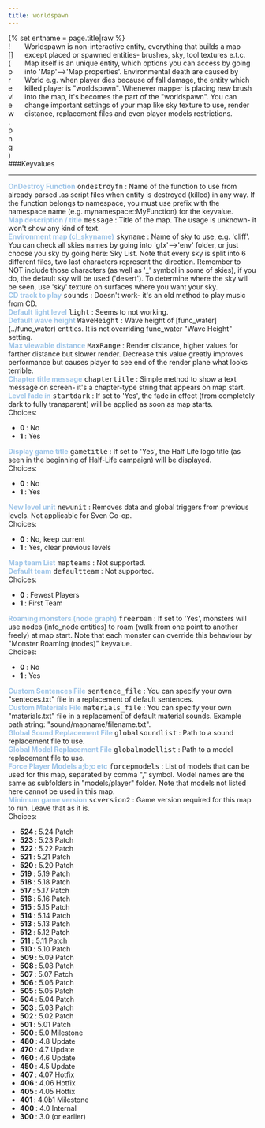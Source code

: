 ```yaml
---
title: worldspawn
---
```

<div>{% set entname = page.title|raw %}</div>
<div class="container previewimg">
<div class="columns">
<div class="imagepadding column col-auto" markdown="1">![](preview.png)</div>
<div class="column entityentry" markdown="1">Worldspawn is non-interactive entity, everything that builds a map except placed or spawned entities- brushes, sky, tool textures e.t.c. Map itself is an unique entity, which options you can access by going into 'Map'-->'Map properties'. Environmental death are caused by World e.g. when player dies because of fall damage, the entity which killed player is "worldspawn". Whenever mapper is placing new brush into the map, it's becomes the part of the "worldspawn". You can change important settings of your map like sky texture to use, render distance, replacement files and even player models restrictions.</div>
</div>
</div>
###Keyvalues
<hr>
<div class="entityentry" markdown="1">
<span style="color:#9fc5e8;"><b>OnDestroy Function</b></span> <kbd  class="tooltip" data-tooltip="string">ondestroyfn</kbd> :
Name of the function to use from already parsed .as script files when entity is destroyed (killed) in any way. If the function belongs to namespace, you must use prefix with the namespace name (e.g. mynamespace::MyFunction) for the keyvalue.
</div>
<div class="entityentry" markdown="1">
<span style="color:#9fc5e8;"><b>Map description / title</b></span> <kbd  class="tooltip" data-tooltip="string">message</kbd> :
Title of the map. The usage is unknown- it won't show any kind of text.
</div>
<div class="entityentry" markdown="1">
<span style="color:#9fc5e8;"><b>Environment map (cl_skyname)</b></span> <kbd  class="tooltip" data-tooltip="string">skyname</kbd> :
Name of sky to use, e.g. 'cliff'. You can check all skies names by going into 'gfx'-->'env' folder, or just choose you sky by going here: Sky List. Note that every sky is split into 6 different files, two last characters represent the direction. Remember to NOT include those characters (as well as '_' symbol in some of skies), if you do, the default sky will be used ('desert'). To determine where the sky will be seen, use 'sky' texture on surfaces where you want your sky.
</div>
<div class="entityentry" markdown="1">
<span style="color:#9fc5e8;"><b>CD track to play</b></span> <kbd  class="tooltip" data-tooltip="integer">sounds</kbd> :
Doesn't work- it's an old method to play music from CD.
</div>
<div class="entityentry" markdown="1">
<span style="color:#9fc5e8;"><b>Default light level</b></span> <kbd  class="tooltip" data-tooltip="integer">light</kbd> :
Seems to not working.
</div>
<div class="entityentry" markdown="1">
<span style="color:#9fc5e8;"><b>Default wave height</b></span> <kbd  class="tooltip" data-tooltip="string">WaveHeight</kbd> :
Wave height of [func_water](../func_water) entities. It is not overriding func_water "Wave Height" setting.
</div>
<div class="entityentry" markdown="1">
<span style="color:#9fc5e8;"><b>Max viewable distance</b></span> <kbd  class="tooltip" data-tooltip="string">MaxRange</kbd> :
Render distance, higher values for farther distance but slower render. Decrease this value greatly improves performance but causes player to see end of the render plane what looks terrible.
</div>
<div class="entityentry" markdown="1">
<span style="color:#9fc5e8;"><b>Chapter title message</b></span> <kbd  class="tooltip" data-tooltip="string">chaptertitle</kbd> :
Simple method to show a text message on screen- it's a chapter-type string that appears on map start.
</div>
<div class="entityentry" markdown="1">
<span style="color:#9fc5e8;"><b>Level fade in</b></span> <kbd  class="tooltip" data-tooltip="choices">startdark</kbd> :
If set to 'Yes', the fade in effect (from completely dark to fully transparent) will be applied as soon as map starts.
<div class="accordion">
<input type="checkbox" id="accordion-1" name="accordion-checkbox" hidden>
<label class="accordion-header" for="accordion-1">
<i class="icon icon-arrow-right mr-1"></i>
Choices:
</label>
<div class="accordion-body">
<ul>
<li><b>0 </b> : No</li>
<li><b>1 </b> : Yes</li>
</ul>
</div>
</div>
</div>
<div class="entityentry" markdown="1">
<span style="color:#9fc5e8;"><b>Display game title</b></span> <kbd  class="tooltip" data-tooltip="choices">gametitle</kbd> :
If set to 'Yes', the Half Life logo title (as seen in the beginning of Half-Life campaign) will be displayed.
<div class="accordion">
<input type="checkbox" id="accordion-2" name="accordion-checkbox" hidden>
<label class="accordion-header" for="accordion-2">
<i class="icon icon-arrow-right mr-1"></i>
Choices:
</label>
<div class="accordion-body">
<ul>
<li><b>0 </b> : No</li>
<li><b>1 </b> : Yes</li>
</ul>
</div>
</div>
</div>
<div class="entityentry" markdown="1">
<span style="color:#9fc5e8;"><b>New level unit</b></span> <kbd  class="tooltip" data-tooltip="choices">newunit</kbd> :
Removes data and global triggers from previous levels. Not applicable for Sven Co-op.
<div class="accordion">
<input type="checkbox" id="accordion-3" name="accordion-checkbox" hidden>
<label class="accordion-header" for="accordion-3">
<i class="icon icon-arrow-right mr-1"></i>
Choices:
</label>
<div class="accordion-body">
<ul>
<li><b>0 </b> : No, keep current</li>
<li><b>1 </b> : Yes, clear previous levels</li>
</ul>
</div>
</div>
</div>
<div class="entityentry" markdown="1">
<span style="color:#9fc5e8;"><b>Map team List</b></span> <kbd  class="tooltip" data-tooltip="string">mapteams</kbd> :
Not supported.
</div>
<div class="entityentry" markdown="1">
<span style="color:#9fc5e8;"><b>Default team</b></span> <kbd  class="tooltip" data-tooltip="choices">defaultteam</kbd> :
Not supported.
<div class="accordion">
<input type="checkbox" id="accordion-4" name="accordion-checkbox" hidden>
<label class="accordion-header" for="accordion-4">
<i class="icon icon-arrow-right mr-1"></i>
Choices:
</label>
<div class="accordion-body">
<ul>
<li><b>0 </b> : Fewest Players</li>
<li><b>1 </b> : First Team</li>
</ul>
</div>
</div>
</div>
<div class="entityentry" markdown="1">
<span style="color:#9fc5e8;"><b>Roaming monsters (node graph)</b></span> <kbd  class="tooltip" data-tooltip="choices">freeroam</kbd> :
If set to 'Yes', monsters will use nodes (info_node entities) to roam (walk from one point to another freely) at map start. Note that each monster can override this behaviour by "Monster Roaming (nodes)" keyvalue.
<div class="accordion">
<input type="checkbox" id="accordion-5" name="accordion-checkbox" hidden>
<label class="accordion-header" for="accordion-5">
<i class="icon icon-arrow-right mr-1"></i>
Choices:
</label>
<div class="accordion-body">
<ul>
<li><b>0 </b> : No</li>
<li><b>1 </b> : Yes</li>
</ul>
</div>
</div>
</div>
<div class="entityentry" markdown="1">
<span style="color:#9fc5e8;"><b>Custom Sentences File</b></span> <kbd  class="tooltip" data-tooltip="string">sentence_file</kbd> :
You can specify your own "senteces.txt" file in a replacement of default sentences.
</div>
<div class="entityentry" markdown="1">
<span style="color:#9fc5e8;"><b>Custom Materials File</b></span> <kbd  class="tooltip" data-tooltip="string">materials_file</kbd> :
You can specify your own "materials.txt" file in a replacement of default material sounds. Example path string: "sound/mapname/filename.txt".
</div>
<div class="entityentry" markdown="1">
<span style="color:#9fc5e8;"><b>Global Sound Replacement File</b></span> <kbd  class="tooltip" data-tooltip="string">globalsoundlist</kbd> :
Path to a sound replacement file to use.
</div>
<div class="entityentry" markdown="1">
<span style="color:#9fc5e8;"><b>Global Model Replacement File</b></span> <kbd  class="tooltip" data-tooltip="string">globalmodellist</kbd> :
Path to a model replacement file to use.
</div>
<div class="entityentry" markdown="1">
<span style="color:#9fc5e8;"><b>Force Player Models a;b;c etc</b></span> <kbd  class="tooltip" data-tooltip="string">forcepmodels</kbd> :
List of models that can be used for this map, separated by comma "," symbol. Model names are the same as subfolders in "models/player" folder. Note that models not listed here cannot be used in this map.
</div>
<div class="entityentry" markdown="1">
<span style="color:#9fc5e8;"><b>Minimum game version</b></span> <kbd  class="tooltip" data-tooltip="choices">scversion2</kbd> :
Game version required for this map to run. Leave that as it is.
<div class="accordion">
<input type="checkbox" id="accordion-6" name="accordion-checkbox" hidden>
<label class="accordion-header" for="accordion-6">
<i class="icon icon-arrow-right mr-1"></i>
Choices:
</label>
<div class="accordion-body">
<ul>
<li><b>524 </b> : 5.24 Patch</li>
<li><b>523 </b> : 5.23 Patch</li>
<li><b>522 </b> : 5.22 Patch</li>
<li><b>521 </b> : 5.21 Patch</li>
<li><b>520 </b> : 5.20 Patch</li>
<li><b>519 </b> : 5.19 Patch</li>
<li><b>518 </b> : 5.18 Patch</li>
<li><b>517 </b> : 5.17 Patch</li>
<li><b>516 </b> : 5.16 Patch</li>
<li><b>515 </b> : 5.15 Patch</li>
<li><b>514 </b> : 5.14 Patch</li>
<li><b>513 </b> : 5.13 Patch</li>
<li><b>512 </b> : 5.12 Patch</li>
<li><b>511 </b> : 5.11 Patch</li>
<li><b>510 </b> : 5.10 Patch</li>
<li><b>509 </b> : 5.09 Patch</li>
<li><b>508 </b> : 5.08 Patch</li>
<li><b>507 </b> : 5.07 Patch</li>
<li><b>506 </b> : 5.06 Patch</li>
<li><b>505 </b> : 5.05 Patch</li>
<li><b>504 </b> : 5.04 Patch</li>
<li><b>503 </b> : 5.03 Patch</li>
<li><b>502 </b> : 5.02 Patch</li>
<li><b>501 </b> : 5.01 Patch</li>
<li><b>500 </b> : 5.0 Milestone</li>
<li><b>480 </b> : 4.8 Update</li>
<li><b>470 </b> : 4.7 Update</li>
<li><b>460 </b> : 4.6 Update</li>
<li><b>450 </b> : 4.5 Update</li>
<li><b>407 </b> : 4.07 Hotfix</li>
<li><b>406 </b> : 4.06 Hotfix</li>
<li><b>405 </b> : 4.05 Hotfix</li>
<li><b>401 </b> : 4.0b1 Milestone</li>
<li><b>400 </b> : 4.0 Internal</li>
<li><b>300 </b> : 3.0 (or earlier)</li>
</ul>
</div>
</div>
</div>
